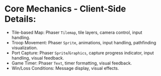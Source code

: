 # Core Mechanics - Client-Side Details:

*   Tile-based Map: Phaser `Tilemap`, tile layers, camera control, input handling.
*   Troop Movement: Phaser `Sprite`, animations, input handling, pathfinding visualization.
*   Port Capture: Phaser `Sprite`/`Graphics`, capture progress indicator, input handling, visual feedback.
*   Game Timer: Phaser `Text`, timer formatting, visual feedback.
*   Win/Loss Conditions: Message display, visual effects.